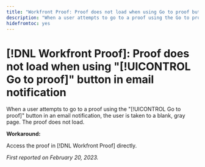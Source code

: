 ```yaml
---
title: "Workfront Proof: Proof does not load when using Go to proof button in email notification"
description: "When a user attempts to go to a proof using the Go to proof button in an email notification, the user is taken to a blank, gray page. The proof does not load."
hidefromtoc: yes
---
```


# [!DNL Workfront Proof]: Proof does not load when using "[!UICONTROL Go to proof]" button in email notification

When a user attempts to go to a proof using the "[!UICONTROL Go to proof]" button in an email notification, the user is taken to a blank, gray page. The proof does not load.

**Workaround:**

Access the proof in [!DNL Workfront Proof] directly.

_First reported on February 20, 2023._

